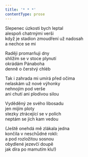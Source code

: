 ```yaml
---
title: '* * *'
contentType: prose
---
```


<section>

Slepenec úzkosti bych leptal  
alespoň chatrnými verši  
když je stadion zmoudření už nadosah  
a nechce se mi

Raději promarňuji dny  
shlížím se v stoce plynutí  
okrádám Pánaboha  
denně o čerstvý chléb

Tak i zahrada mi umírá před očima  
nelaskám už nové výhonky  
nehnojím pod verše  
ani chutí ani plodivou silou

Vyděděný ze svého libosadu  
jen míjím ploty  
stezky ztrácející se v polích  
neptám se jich kam vedou

(Ještě onehdá mě zlákala jedna  
končila v neschůdné rokli:  
a pod rozložitou sosnou  
obydlené jezevčí doupě  
jak díra po mamutím klu!)

</section>
